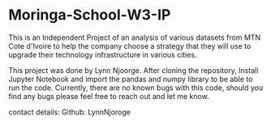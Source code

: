 # Moringa-School-W3-IP
This is an Independent Project of an analysis of various datasets from MTN Cote d'Ivoire to help the company choose a strategy that they will use to upgrade their technology infrastructure in various cities.

This project was done by Lynn Njoorge. After cloning the repository, Install Jupyter Notebook and import the pandas and numpy library to be able to run the code. Currently, there are no known bugs with this code, should you find any bugs please feel free to reach out and let me know. 

contact details: Github: LynnNjoroge
